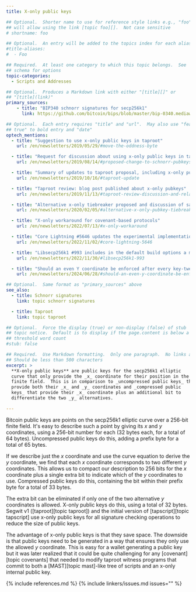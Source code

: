 ```yaml
---
title: X-only public keys

## Optional.  Shorter name to use for reference style links e.g., "foo"
## will allow using the link [topic foo][].  Not case sensitive
# shortname: foo

## Optional.  An entry will be added to the topics index for each alias
#title-aliases:
#  - Foo

## Required.  At least one category to which this topic belongs.  See
## schema for options
topic-categories:
  - Scripts and Addresses

## Optional.  Produces a Markdown link with either "[title][]" or
## "[title](link)"
primary_sources:
    - title: "BIP340 schnorr signatures for secp256k1"
      link: https://github.com/bitcoin/bips/blob/master/bip-0340.mediawiki#design

## Optional.  Each entry requires "title" and "url".  May also use "feature:
## true" to bold entry and "date"
optech_mentions:
  - title: "Suggestion to use x-only public keys in taproot"
    url: /en/newsletters/2019/05/29/#move-the-oddness-byte

  - title: "Request for discussion about using x-only public keys in taproot"
    url: /en/newsletters/2019/08/14/#proposed-change-to-schnorr-pubkeys

  - title: "Summary of updates to taproot proposal, including x-only public keys"
    url: /en/newsletters/2019/10/16/#taproot-update

  - title: "Taproot review: blog post published about x-only pubkeys"
    url: /en/newsletters/2019/11/13/#taproot-review-discussion-and-related-information

  - title: "Alternative x-only tiebreaker proposed and discussion of safety of precomputed pubkeys"
    url: /en/newsletters/2020/02/05/#alternative-x-only-pubkey-tiebreaker

  - title: "X-only workaround for covenant-based protocols"
    url: /en/newsletters/2022/07/13/#x-only-workaround

  - title: "Core Lightning #5646 updates the experimental implementation of offers to remove x-only public keys"
    url: /en/newsletters/2022/11/02/#core-lightning-5646

  - title: "Libsecp256k1 #993 includes in the default build options a modules for working with x-only pubkeys"
    url: /en/newsletters/2022/11/30/#libsecp256k1-993

  - title: "Should an even Y coordinate be enforced after every key-tweak operation, or only at the end?"
    url: /en/newsletters/2024/06/28/#should-an-even-y-coordinate-be-enforced-after-every-key-tweak-operation-or-only-at-the-end

## Optional.  Same format as "primary_sources" above
see_also:
  - title: Schnorr signatures
    link: topic schnorr signatures

  - title: Taproot
    link: topic taproot

## Optional.  Force the display (true) or non-display (false) of stub
## topic notice.  Default is to display if the page.content is below a
## threshold word count
#stub: false

## Required.  Use Markdown formatting.  Only one paragraph.  No links allowed.
## Should be less than 500 characters
excerpt: >
  **X-only public keys** are public keys for the secp256k1 elliptic
  curve that only provide the _x_ coordinate for their position in the
  finite field.  This is in comparison to _uncompressed public keys_ that
  provide both their _x_ and _y_ coordinates and _compressed public
  keys_ that provide their _x_ coordinate plus an additional bit to
  differentiate the two _y_ alternatives.

---
```

Bitcoin public keys are points on the secp256k1 elliptic curve over
a 256-bit finite field.  It's easy to describe such a point by giving
its _x_ and _y_ coordinates, using a 256-bit number for each (32 bytes
each, for a total of 64 bytes).  Uncompressed public keys do this,
adding a prefix byte for a total of 65 bytes.

If we describe just the _x_ coordinate and use the curve equation to
derive the _y_ coordinate, we find that each _x_ coordinate corresponds
to two different _y_ coordinates.  This allows us to compact our
description to 256 bits for the _x_ coordinate plus a single extra bit
to indicate which of the _y_ coordinates to use.  Compressed public keys
do this, containing the bit within their prefix byte for a total of 33
bytes.

The extra bit can be eliminated if only one of the two alternative _y_
coordinates is allowed.  X-only public keys do this, using a total of
32 bytes.  Segwit v1 ([taproot][topic taproot]) and the initial version
of [tapscript][topic tapscript] use x-only public keys for all signature
checking operations to reduce the size of public keys.

The advantage of x-only public keys is that they save space.  The
downside is that public keys need to be generated in a way that ensures
they only use the allowed _y_ coordinate.  This is easy for a wallet
generating a public key but it
was later realized that it could be quite challenging for any
[covenant][topic covenants] that needed to modify taproot witness
programs that commit to both a [MAST][topic mast]-like tree of scripts
and an x-only internal public key.

{% include references.md %}
{% include linkers/issues.md issues="" %}
